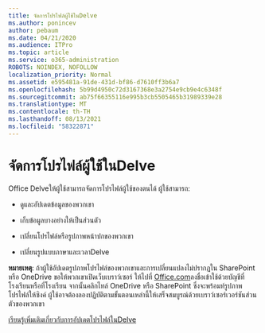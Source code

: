```yaml
---
title: จัดการโปรไฟล์ผู้ใช้ในDelve
ms.author: ponincev
author: pebaum
ms.date: 04/21/2020
ms.audience: ITPro
ms.topic: article
ms.service: o365-administration
ROBOTS: NOINDEX, NOFOLLOW
localization_priority: Normal
ms.assetid: e595481a-91de-431d-bf86-d7610ff3b6a7
ms.openlocfilehash: 5b99d4950c72d3167368e3a2754e9cb9e4c6348f
ms.sourcegitcommit: ab75f66355116e995b3cb5505465b31989339e28
ms.translationtype: MT
ms.contentlocale: th-TH
ms.lasthandoff: 08/13/2021
ms.locfileid: "58322871"
---
```

# <a name="manage-user-profiles-in-delve"></a>จัดการโปรไฟล์ผู้ใช้ในDelve

Office Delveให้ผู้ใช้สามารถจัดการโปรไฟล์ผู้ใช้ของตนได้ ผู้ใช้สามารถ:
  
- ดูและอัปเดตข้อมูลของพวกเขา
    
- เก็บข้อมูลบางอย่างให้เป็นส่วนตัว
    
- เปลี่ยนโปรไฟล์หรือรูปภาพหน้าปกของพวกเขา
    
- เปลี่ยนรูปแบบภาษาและเวลาDelve
    
**หมายเหตุ**: ถ้าผู้ใช้อัปเดตรูปภาพโปรไฟล์ของพวกเขาและการเปลี่ยนแปลงไม่ปรากฏใน SharePoint หรือ OneDrive ขอให้พวกเขาเปิดเว็บเบราว์เซอร์ ให้ไปที่ [Office.com](https://www.office.com)ลงชื่อเข้าใช้ด้วยบัญชีที่โรงเรียนหรือที่โรงเรียน จากนั้นคลิกไทล์ OneDrive หรือ SharePoint ซึ่งจะพร้อมท์รูปภาพโปรไฟล์ให้ซิงค์ ผู้ใช้อาจต้องลองปฏิบัติตามขั้นตอนเหล่านี้ให้เสร็จสมบูรณ์ด้วยเบราว์เซอร์เวอร์ชันส่วนตัวของพวกเขา 
  
[เรียนรู้เพิ่มเติมเกี่ยวกับการอัปเดตโปรไฟล์ในDelve](https://go.microsoft.com/fwlink/?linkid=735070)
  

